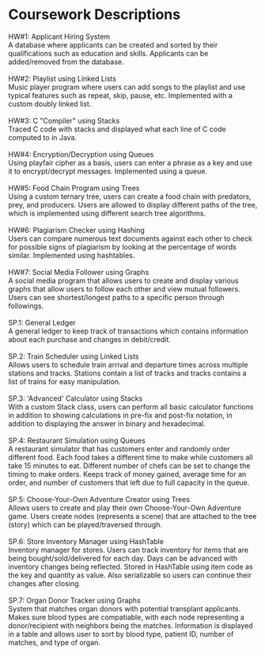 # Coursework Descriptions
HW#1: Applicant Hiring System \
A database where applicants can be created and sorted by their qualifications such as education and skills. Applicants can be added/removed from the database. \
\
HW#2: Playlist using Linked Lists \
Music player program where users can add songs to the playlist and use typical features such as repeat, skip, pause, etc. Implemented with a custom doubly linked list. \
\
HW#3: C "Compiler" using Stacks \
Traced C code with stacks and displayed what each line of C code computed to in Java. \
\
HW#4: Encryption/Decryption using Queues \
Using playfair cipher as a basis, users can enter a phrase as a key and use it to encrypt/decrypt messages. Implemented using a queue. \
\
HW#5: Food Chain Program using Trees \
Using a custom ternary tree, users can create a food chain with predators, prey, and producers. Users are allowed to display different paths of the tree, which is implemented using different search tree algorithms. \
\
HW#6: Plagiarism Checker using Hashing \
Users can compare numerous text documents against each other to check for possible signs of plagiarism by looking at the percentage of words similar. Implemented using hashtables. \
\
HW#7: Social Media Follower using Graphs \
A social media program that allows users to create and display various graphs that allow users to follow each other and view mutual followers. Users can see shortest/longest paths to a specific person through followings. \
\
SP.1: General Ledger \
A general ledger to keep track of transactions which contains information about each purchase and changes in debit/credit. \
\
SP.2: Train Scheduler using Linked Lists \
Allows users to schedule train arrival and departure times across multiple stations and tracks. Stations contain a list of tracks and tracks contains a list of trains for easy manipulation. \
\
SP.3: 'Advanced' Calculator using Stacks \
With a custom Stack class, users can perform all basic calculator functions in addition to showing calculations in pre-fix and post-fix notation, in addition to displaying the answer in binary and hexadecimal. \
\
SP.4: Restaurant Simulation using Queues \
A restaurant simulator that has customers enter and randomly order different food. Each food takes a different time to make while customers all take 15 minutes to eat. Different number of chefs can be set to change the timing to make orders. Keeps track of money gained, average time for an order, and number of customers that left due to full capacity in the queue. \
\
SP.5: Choose-Your-Own Adventure Creator using Trees \
Allows users to create and play their own Choose-Your-Own Adventure game. Users create nodes (represents a scene) that are attached to the tree (story) which can be played/traversed through. \
\
SP.6: Store Inventory Manager using HashTable \
Inventory manager for stores. Users can track inventory for items that are being bought/sold/delivered for each day. Days can be advanced with inventory changes being reflected. Stored in HashTable using item code as the key and quantity as value. Also serializable so users can continue their changes after closing. \
\
SP.7: Organ Donor Tracker using Graphs \
System that matches organ donors with potential transplant applicants. Makes sure blood types are compatiable, with each node representing a donor/recipient with neighbors being the matches. Information is displayed in a table and allows user to sort by blood type, patient ID, number of matches, and type of organ.


